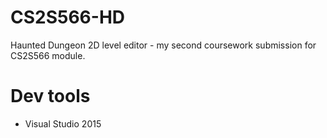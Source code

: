 # CS2S566-HD
Haunted Dungeon 2D level editor - my second coursework submission for CS2S566 module.
# Dev tools
* Visual Studio 2015
